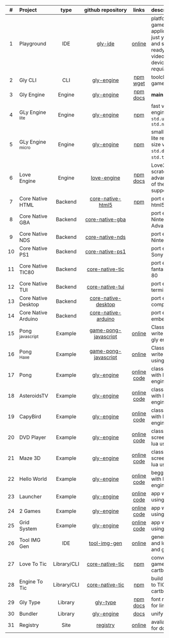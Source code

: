 |  #  | Project    | type | github&nbsp;repository | links | description |
| :-: | :-------- | :--: | :--------: | :---: | :---------- |
| 1 | Playground | IDE  | [gly-ide](https://github.com/gamelly/gly-ide) | [online](https://playground.gamely.com.br)| platform to create games and applications with just your browser and still export ready to use on your video game or device. _(no login required)_
| 2 | Gly CLI    | CLI  | [gly-engine](https://github.com/gamelly/gly-engine) | [npm](https://www.npmjs.com/package/@gamely/gly-cli) [wget](https://get.gamely.com.br/cli.lua) | toolchain for build games and engines |
| 3 | Gly Engine | Engine | [gly-engine](https://github.com/gamelly/gly-engine) | [npm](https://www.npmjs.com/package/@gamely/gly-engine)<br/>[docs](https://docs.gamely.com.br) | **main project** |
| 4 | GLy Engine<br><sup>lite</sup> | Engine | [gly-engine](https://github.com/gamelly/gly-engine) | [npm](https://www.npmjs.com/package/@gamely/gly-engine-lite) | fast version of gly engine without apis:<br/>`std.ui` `std.bus` `std.node`
| 5 | GLy Engine<br><sup>micro</sup> | Engine | [gly-engine](https://github.com/gamelly/gly-engine) | [npm](https://www.npmjs.com/package/@gamely/gly-engine-micro) | smallest version of lite reduced 50% size with only apis:<br/>`std.draw` `std.key` `std.text` `std.image`
| 6 | Love Engine | Engine | [love-engine](https://github.com/gamelly/love-engine) | [npm](https://www.npmjs.com/package/@gamely/love-engine)<br/>[docs](https://docs.gamely.com.br) | Love2D written from scratch to take advantage of much of the gamely support ecosystem
| 7 | Core Native HTML | Backend | [core-native-html5](https://github.com/gamelly/core-native-html5) | [npm](https://www.npmjs.com/package/@gamely/core-native-html5) | port engines to html5/webapps/pwa
| 8 | Core Native GBA| Backend | [core-native-gba](https://github.com/gamelly/core-native-gba) | | port engines to Nintendo Game Boy Advance
| 9 | Core Native NDS | Backend | [core-native-nds](https://github.com/gamelly/core-native-nds) | | port engines to Nintendo DS
| 10 | Core Native PS1| Backend | [core-native-ps1](https://github.com/gamelly/core-native-ps1) | | port engines to Sony PlayStation 1
| 11 | Core Native TIC80 | Backend | [core-native-tic](https://github.com/gamelly/core-native-tic) | | port engines to fantasy console TIC 80
| 12 | Core Native TUI | Backend | [core-native-tui](https://github.com/gamelly/core-native-tui) | | port engines to terminal
| 13 | Core Native Desktop | Backend | [core-native-desktop](https://github.com/gamelly/core-native-desktop) | | port engines to computer
| 14 | Core Native Arduino | Backend | [core-native-arduino](https://github.com/gamelly/core-native-arduino) | | port engines to embedded devices
| 15 | Pong<br><sup>javascript</sup> | Example | [game-pong-javascript](https://gamelly.github.io/game-pong-javascript) | [online](https://gamelly.github.io/game-pong-javascript) | Classical game write with js using gly engine
| 16 | Pong<br><sup>Haxe</sup> | Example | [game-pong-javascript](https://gamelly.github.io/game-pong-haxe) | [online](https://gamelly.github.io/game-pong-haxe) | Classical game write with haxe using gly engine
| 17 | Pong | Example | [gly-engine](https://github.com/gamelly/gly-engine) | [online](https://pong.gamely.com.br)<br/>[code](https://github.com/gamelly/gly-engine/blob/main/samples/pong/game.lua) | classical game write with lua using gly engine
| 18 | AsteroidsTV | Example | [gly-engine](https://github.com/gamelly/gly-engine) | [online](https://asteroids.gamely.com.br)<br/>[code](https://github.com/gamelly/gly-engine/blob/main/samples/asteroids/game.lua) | classical game write with lua using gly engine
| 19 | CapyBird | Example | [gly-engine](https://github.com/gamelly/gly-engine) | [online](https://capybird.gamely.com.br)<br/>[code](https://github.com/gamelly/gly-engine/blob/main/samples/capybird/game.lua) | classical game write with lua using gly engine
| 20 | DVD Player | Example | [gly-engine](https://github.com/gamelly/gly-engine) | [online](https://dvdplayer.gamely.com.br)<br/>[code](https://github.com/gamelly/gly-engine/blob/main/samples/dvdplayer/game.lua) | classical rest-screen write with lua using gly engine
| 21 | Maze 3D | Example | [gly-engine](https://github.com/gamelly/gly-engine) | [online](https://maze3d.gamely.com.br)<br/>[code](https://github.com/gamelly/gly-engine/blob/main/samples/maze3d/game.lua) | classical rest-screen write with lua using gly engine
| 22 | Hello World | Example | [gly-engine](https://github.com/gamelly/gly-engine) | [online](https://pong.gamely.com.br)<br/>[code](https://github.com/gamelly/gly-engine/blob/main/samples/helloworld/game.lua) | begginers app write with lua using gly engine
| 23 | Launcher | Example | [gly-engine](https://github.com/gamelly/gly-engine) | [online](https://launcher.gamely.com.br)<br/>[code](https://github.com/gamelly/gly-engine/blob/main/samples/launcher/game.lua) | app write with lua using gly engine
| 24 | 2 Games | Example | [gly-engine](https://github.com/gamelly/gly-engine) | [online](https://2games.gamely.com.br)<br/>[code](https://github.com/gamelly/gly-engine/blob/main/samples/two_games/game.lua) | app write with lua using gly engine
| 25 | Grid System  | Example | [gly-engine](https://github.com/gamelly/gly-engine) | [online](https://gridsystem.gamely.com.br)<br/>[code](https://github.com/gamelly/gly-engine/blob/main/samples/gridsystem/game.lua) | app write with lua using gly engine
| 26 | Tool IMG Gen | IDE | [tool-img-gen](https://github.com/gamelly/tool-img-gen) | [online](https://gamelly.github.io/tool-img-gen/) | generate images and logos using lua and gly engine
| 27 | Love To Tic | Library/CLI | [core-native-tic](https://github.com/gamelly/core-native-tic) | [npm](https://www.npmjs.com/package/@gamely/love2tic) | convert love2d games in TIC80 cartbridges
| 28 | Engine To Tic | Library/CLI | [core-native-tic](https://github.com/gamelly/core-native-tic) | [npm](https://www.npmjs.com/package/@gamely/engine2tic) | build engine+games to TIC80 cartbridges
| 29 | Gly Type | Library | [gly-type](https://github.com/gamelly/gly-type) | [npm](https://www.npmjs.com/package/@gamely/font-mono-retro)<br>[docs](https://gamelly.github.io/gly-type) | font render + font for limited devices
| 30 | Bundler | Library | [gly-engine](https://github.com/gamelly/gly-engine) | [docs](https://docs.gamely.com.br/group__bundler) | unify lua files
| 31 | Registry | Site | [registry](https://github.com/gamelly/registry) | [online](https://get.gamely.com.br) | avaliable resources for download 

